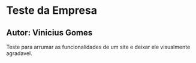 # Teste da Empresa

## Autor: Vinicius Gomes

Teste para arrumar as funcionalidades de um site e deixar ele visualmente agradavel.
